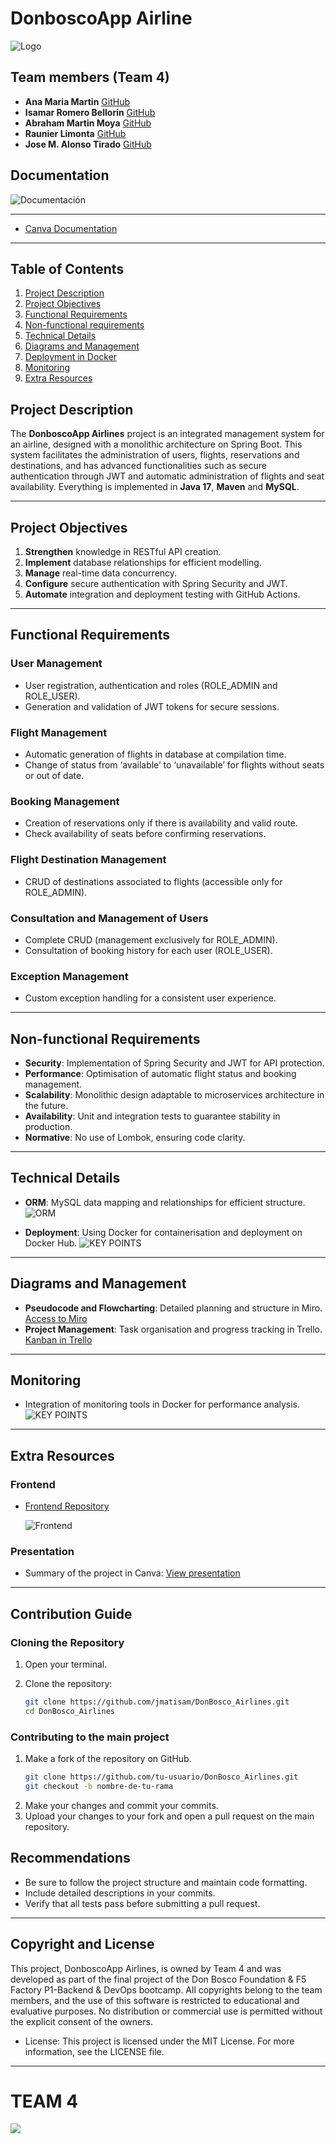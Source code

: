 # DonboscoApp Airline

![Logo](src/main/resources/mini_Logo_F5_d_bosco_airlines.png)

## Team members (Team 4)
* **Ana Maria Martin** [GitHub](https://github.com/anamartin99)
* **Isamar Romero Bellorin** [GitHub](https://github.com/IsamarRB)
* **Abraham Martin Moya** [GitHub](https://github.com/abmmm19888)
* **Raunier Limonta** [GitHub](https://github.com/Raunier24)
* **Jose M. Alonso Tirado** [GitHub](https://github.com/jmatisam)

## Documentation
![Documentación](src/main/resources/Doc.jpg)

---
*  [Canva Documentation](https://www.canva.com/design/DAGRRwTYhYo/pbsLMFyFdP_47cmAtT1z3Q/view?utm_content=DAGRRwTYhYo&utm_campaign=designshare&utm_medium=link&utm_source=editor)

---

## Table of Contents
1. [Project Description](#project-description)
2. [Project Objectives](#project-objectives)
3. [Functional Requirements](#functional-requirements)
4. [Non-functional requirements](#non-functional-requirements)
5. [Technical Details](#technical-details)
6. [Diagrams and Management](#diagrams-and-management)
7. [Deployment in Docker](#deployment-in-docker)
8. [Monitoring](#monitoring)
9. [Extra Resources](#extra-resources)

## Project Description

The **DonboscoApp Airlines** project is an integrated management system for an airline, designed with a monolithic architecture on Spring Boot. This system facilitates the administration of users, flights, reservations and destinations, and has advanced functionalities such as secure authentication through JWT and automatic administration of flights and seat availability. Everything is implemented in **Java 17**, **Maven** and **MySQL**.

---

## Project Objectives

1. **Strengthen** knowledge in RESTful API creation.
2. **Implement** database relationships for efficient modelling.
3. **Manage** real-time data concurrency.
4. **Configure** secure authentication with Spring Security and JWT.
5. **Automate** integration and deployment testing with GitHub Actions.

---

## Functional Requirements

### User Management
- User registration, authentication and roles (ROLE_ADMIN and ROLE_USER).
- Generation and validation of JWT tokens for secure sessions.

### Flight Management
- Automatic generation of flights in database at compilation time.
- Change of status from ‘available’ to ‘unavailable’ for flights without seats or out of date.

### Booking Management
- Creation of reservations only if there is availability and valid route.
- Check availability of seats before confirming reservations.

### Flight Destination Management
- CRUD of destinations associated to flights (accessible only for ROLE_ADMIN).

### Consultation and Management of Users
- Complete CRUD (management exclusively for ROLE_ADMIN).
- Consultation of booking history for each user (ROLE_USER).

### Exception Management
- Custom exception handling for a consistent user experience.

---

## Non-functional Requirements

- **Security**: Implementation of Spring Security and JWT for API protection.
- **Performance**: Optimisation of automatic flight status and booking management.
- **Scalability**: Monolithic design adaptable to microservices architecture in the future.
- **Availability**: Unit and integration tests to guarantee stability in production.
- **Normative**: No use of Lombok, ensuring code clarity.

---
## Technical Details
- **ORM**: MySQL data mapping and relationships for efficient structure.
  ![ORM](src/main/resources/orm.jpg)


- **Deployment**: Using Docker for containerisation and deployment on Docker Hub.
  ![KEY POINTS](src/main/resources/Docker.jpg)


---

## Diagrams and Management

- **Pseudocode and Flowcharting**: Detailed planning and structure in Miro. [Access to Miro](https://miro.com/app/board/uXjVLcwbrA4=/)
- **Project Management**: Task organisation and progress tracking in Trello. [Kanban in Trello](https://trello.com/b/8bGEV7eY/db-aerolinea)

---

## Monitoring

- Integration of monitoring tools in Docker for performance analysis.
![KEY POINTS](src/main/resources/Docker_Grafana.jpg)

---

## Extra Resources

### Frontend
- [Frontend Repository](https://github.com/jmatisam/DonBosco_Airlines)
  
  ![Frontend](src/main/resources/Frontend.jpg)

### Presentation
- Summary of the project in Canva: [View presentation](https://www.canva.com/design/DAGSO3gUpJk/bfFAwv5H2VinnjPdHvmzkQ/view?utm_content=DAGSO3gUpJk&utm_campaign=designshare&utm_medium=link&utm_source=editor)


---

## Contribution Guide

### Cloning the Repository
1. Open your terminal.
2. Clone the repository:

   ```bash
   git clone https://github.com/jmatisam/DonBosco_Airlines.git
   cd DonBosco_Airlines

### Contributing to the main project
1. Make a fork of the repository on GitHub.
   ```bash
   git clone https://github.com/tu-usuario/DonBosco_Airlines.git
   git checkout -b nombre-de-tu-rama

2. Make your changes and commit your commits.
3. Upload your changes to your fork and open a pull request on the main repository.

## Recommendations
* Be sure to follow the project structure and maintain code formatting.
* Include detailed descriptions in your commits.
* Verify that all tests pass before submitting a pull request.

---
## Copyright and License
This project, DonboscoApp Airlines, is owned by Team 4 and was developed as part of the final project of the Don Bosco Foundation & F5 Factory P1-Backend & DevOps bootcamp. All copyrights belong to the team members, and the use of this software is restricted to educational and evaluative purposes. No distribution or commercial use is permitted without the explicit consent of the owners.

* License: This project is licensed under the MIT License. For more information, see the LICENSE file.
---
# TEAM 4
![](src/main/resources/Team%204.jpg)
